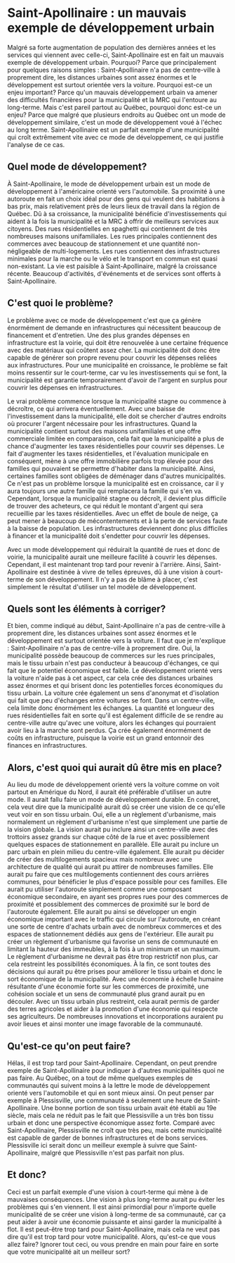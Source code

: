 # Saint-Apollinaire : un mauvais exemple de développement urbain

Malgré sa forte augmentation de population des dernières années et les services qui viennent avec celle-ci, Saint-Apollinaire est en fait un mauvais exemple de développement urbain.
Pourquoi? Parce que principalement pour quelques raisons simples : Saint-Apollinaire n'a pas de centre-ville à proprement dire, les distances urbaines sont assez énormes et le développement est surtout orientée vers la voiture.
Pourquoi est-ce un enjeu important? Parce qu'un mauvais développement urbain va amener des difficultés financières pour la municipalité et la MRC qui l'entoure au long-terme.
Mais c'est pareil partout au Québec, pourquoi donc est-ce un enjeu? Parce que malgré que plusieurs endroits au Québec ont un mode de développement similaire, c'est un mode de développement voué à l'échec au long terme. 
Saint-Apollinaire est un parfait exemple d'une municipalité qui croît extrêmement vite avec ce mode de développement, ce qui justifie l'analyse de ce cas.

## Quel mode de développement?

À Saint-Apollinaire, le mode de développement urbain est un mode de développement à l'américaine orienté vers l'automobile.
Sa proximité à une autoroute en fait un choix idéal pour des gens qui veulent des habitations à bas prix, mais relativement près de leurs lieux de travail dans la région de Québec.
Dû à sa croissance, la municipalité bénéficie d'investissements qui aident à la fois la municipalité et la MRC à offrir de meilleurs services aux citoyens.
Des rues résidentielles en spaghetti qui contiennent de très nombreuses maisons unifamiliales.
Les rues principales contiennent des commerces avec beaucoup de stationnement et une quantité non-négligeable de multi-logements.
Les rues contiennent des infrastructures minimales pour la marche ou le vélo et le transport en commun est quasi non-existant.
La vie est paisible à Saint-Apollinaire, malgré la croissance récente. 
Beaucoup d'activités, d'événements et de services sont offerts à Saint-Apollinaire.

## C'est quoi le problème?

Le problème avec ce mode de développement c'est que ça génère énormément de demande en infrastructures qui nécessitent beaucoup de financement et d'entretien.
Une des plus grandes dépenses en infrastructure est la voirie, qui doit être renouvelée à une certaine fréquence avec des matériaux qui coûtent assez cher.
La municipalité doit donc être capable de générer son propre revenu pour couvrir les dépenses reliées aux infrastructures.
Pour une municipalité en croissance, le problème se fait moins ressentir sur le court-terme, car vu les investissements qui se font, la municipalité est garantie temporairement d'avoir de l'argent en surplus pour couvrir les dépenses en infrastructures.

Le vrai problème commence lorsque la municipalité stagne ou commence à décroître, ce qui arrivera éventuellement. 
Avec une baisse de l'investissement dans la municipalité, elle doit se chercher d'autres endroits où procurer l'argent nécessaire pour les infrastructures.
Quand la municipalité contient surtout des maisons unifamiliales et une offre commerciale limitée en comparaison, cela fait que la municipalité a plus de chance d'augmenter les taxes résidentielles pour couvrir ses dépenses.
Le fait d'augmenter les taxes résidentielles, et l'évaluation municipale en conséquent, mène à une offre immobilière parfois trop élevée pour des familles qui pouvaient se permettre d'habiter dans la municipalité.
Ainsi, certaines familles sont obligées de déménager dans d'autres municipalités. 
Ce n'est pas un problème lorsque la municipalité est en croissance, car il y aura toujours une autre famille qui remplacera la famille qui s'en va.
Cependant, lorsque la municipalité stagne ou décroît, il devient plus difficile de trouver des acheteurs, ce qui réduit le montant d'argent qui sera recueillie par les taxes résidentielles.
Avec un effet de boule de neige, ça peut mener à beaucoup de mécontentements et à la perte de services faute à la baisse de population.
Les infrastructures deviennent donc plus difficiles à financer et la municipalité doit s'endetter pour couvrir les dépenses.

Avec un mode développement qui réduirait la quantité de rues et donc de voirie, la municipalité aurait une meilleure facilité à couvrir les dépenses.
Cependant, il est maintenant trop tard pour revenir à l'arrière. Ainsi, Saint-Apollinaire est destinée à vivre de telles épreuves, dû à une vision à court-terme de son développement.
Il n'y a pas de blâme à placer, c'est simplement le résultat d'utiliser un tel modèle de développement.

## Quels sont les éléments à corriger?

Et bien, comme indiqué au début, Saint-Apollinaire n'a pas de centre-ville à proprement dire, les distances urbaines sont assez énormes et le développement est surtout orientée vers la voiture.
Il faut que je m'explique : 
Saint-Apollinaire n'a pas de centre-ville à proprement dire. Oui, la municipalité possède beaucoup de commerces sur les rues principales, mais le tissu urbain n'est pas conducteur à beaucoup d'échanges, ce qui fait que le potentiel économique est faible.
Le développement orienté vers la voiture n'aide pas à cet aspect, car cela crée des distances urbaines assez énormes et qui brisent donc les potentielles forces économiques du tissu urbain.
La voiture crée également un sens d'anonymat et d'isolation qui fait que peu d'échanges entre voitures se font. Dans un centre-ville, cela limite donc énormément les échanges.
La quantité et longueur des rues résidentielles fait en sorte qu'il est également difficile de se rendre au centre-ville autre qu'avec une voiture, alors les échanges qui pourraient avoir lieu à la marche sont perdus.
Ça crée également énormément de coûts en infrastructure, puisque la voirie est un grand entonnoir des finances en infrastructures.

## Alors, c'est quoi qui aurait dû être mis en place?

Au lieu du mode de développement orienté vers la voiture comme on voit partout en Amérique du Nord, il aurait été préférable d'utiliser un autre mode.
Il aurait fallu faire un mode de développement durable. 
En concret, cela veut dire que la municipalité aurait dû se créer une vision de ce qu'elle veut voir en son tissu urbain.
Oui, elle a un règlement d'urbanisme, mais normalement un règlement d'urbanisme n'est que simplement une partie de la vision globale.
La vision aurait pu inclure ainsi un centre-ville avec des trottoirs assez grands sur chaque côté de la rue et avec possiblement quelques espaces de stationnement en parallèle.
Elle aurait pu inclure un parc urbain en plein milieu du centre-ville également.
Elle aurait pu décider de créer des multilogements spacieux mais nombreux avec une architecture de qualité qui aurait pu attirer de nombreuses familles.
Elle aurait pu faire que ces multilogements contiennent des cours arrières communes, pour bénéficier le plus d'espace possible pour ces familles.
Elle aurait pu utiliser l'autoroute simplement comme une composant économique secondaire, en ayant ses propres rues pour des commerces de proximité et possiblement des commerces de proximité sur le bord de l'autoroute également.
Elle aurait pu ainsi se développer un engin économique important avec le traffic qui circule sur l'autoroute, en créant une sorte de centre d'achats urbain avec de nombreux commerces et des espaces de stationnement dédiés aux gens de l'extérieur.
Elle aurait pu créer un règlement d'urbanisme qui favorise un sens de communauté en limitant la hauteur des immeubles, à la fois à un minimum et un maximum.
Le règlement d'urbanisme ne devrait pas être trop restrictif non plus, car cela restreint les possibilités économiques.
À la fin, ce sont toutes des décisions qui aurait pu être prises pour améliorer le tissu urbain et donc le sort économique de la municipalité.
Avec une économie à échelle humaine résultante d'une économie forte sur les commerces de proximité, une cohésion sociale et un sens de communauté plus grand aurait pu en découler.
Avec un tissu urbain plus restreint, cela aurait permis de garder des terres agricoles et aider à la promotion d'une économie qui respecte ses agriculteurs.
De nombreuses innovations et incorporations auraient pu avoir lieues et ainsi monter une image favorable de la communauté.

## Qu'est-ce qu'on peut faire?

Hélas, il est trop tard pour Saint-Apollinaire. Cependant, on peut prendre exemple de Saint-Apollinaire pour indiquer à d'autres municipalités quoi ne pas faire.
Au Québec, on a tout de même quelques exemples de communautés qui suivent moins à la lettre le mode de développement orienté vers l'automobile et qui en sont mieux ainsi.
On peut penser par exemple à Plessisville, une communauté à seulement une heure de Saint-Apollinaire. 
Une bonne portion de son tissu urbain avait été établi au 19e siècle, mais cela ne réduit pas le fait que Plessisville a un très bon tissu urbain et donc une perspective économique assez forte.
Comparé avec Saint-Apollinaire, Plessisville ne croît que très peu, mais cette municipalité est capable de garder de bonnes infrastructures et de bons services.
Plessisville ici serait donc un meilleur exemple à suivre que Saint-Apollinaire, malgré que Plessisville n'est pas parfait non plus.

## Et donc?

Ceci est un parfait exemple d'une vision à court-terme qui mène à de mauvaises conséquences. Une vision à plus long-terme aurait pu éviter les problèmes qui s'en viennent.
Il est ainsi primordial pour n'importe quelle municipalité de se créer une vision à long-terme de sa communauté, car ça peut aider à avoir une économie puissante et ainsi garder la municipalité à flot.
Il est peut-être trop tard pour Saint-Apollinaire, mais cela ne veut pas dire qu'il est trop tard pour votre municipalité.
Alors, qu'est-ce que vous allez faire? Ignorer tout ceci, ou vous prendre en main pour faire en sorte que votre municipalité ait un meilleur sort?

